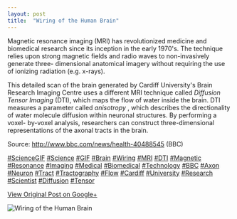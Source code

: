 ```yaml
---
layout: post
title:  "Wiring of the Human Brain"
---
```


Magnetic resonance imaging (MRI) has revolutionized medicine and biomedical
research since its inception in the early 1970's. The technique relies upon
strong magnetic fields and radio waves to non-invasively generate three-
dimensional anatomical imagery without requiring the use of ionizing radiation
(e.g. x-rays).  
  
This detailed scan of the brain generated by Cardiff University's Brain
Research Imaging Centre uses a different MRI technique called _Diffusion
Tensor Imaging_ (DTI), which maps the flow of water inside the brain. DTI
measures a parameter called _anisotropy_ , which describes the directionality
of water molecule diffusion within neuronal structures. By performing a voxel-
by-voxel analysis, researchers can construct three-dimensional representations
of the axonal tracts in the brain.  
  
Source: <http://www.bbc.com/news/health-40488545> (BBC)  
  
[#ScienceGIF](https://plus.google.com/s/%23ScienceGIF/posts)
[#Science](https://plus.google.com/s/%23Science/posts)
[#GIF](https://plus.google.com/s/%23GIF/posts)
[#Brain](https://plus.google.com/s/%23Brain/posts)
[#Wiring](https://plus.google.com/s/%23Wiring/posts)
[#MRI](https://plus.google.com/s/%23MRI/posts)
[#DTI](https://plus.google.com/s/%23DTI/posts)
[#Magnetic](https://plus.google.com/s/%23Magnetic/posts)
[#Resonance](https://plus.google.com/s/%23Resonance/posts)
[#Imaging](https://plus.google.com/s/%23Imaging/posts)
[#Medical](https://plus.google.com/s/%23Medical/posts)
[#Biomedical](https://plus.google.com/s/%23Biomedical/posts)
[#Technology](https://plus.google.com/s/%23Technology/posts)
[#BBC](https://plus.google.com/s/%23BBC/posts)
[#Axon](https://plus.google.com/s/%23Axon/posts)
[#Neuron](https://plus.google.com/s/%23Neuron/posts)
[#Tract](https://plus.google.com/s/%23Tract/posts)
[#Tractography](https://plus.google.com/s/%23Tractography/posts)
[#Flow](https://plus.google.com/s/%23Flow/posts)
[#Cardiff](https://plus.google.com/s/%23Cardiff/posts)
[#University](https://plus.google.com/s/%23University/posts)
[#Research](https://plus.google.com/s/%23Research/posts)
[#Scientist](https://plus.google.com/s/%23Scientist/posts)
[#Diffusion](https://plus.google.com/s/%23Diffusion/posts)
[#Tensor](https://plus.google.com/s/%23Tensor/posts)

[View Original Post on Google+](https://plus.google.com/+ColinSullender/posts/iQq1Ymp3JQN)

![Wiring of the Human Brain](/assets/img/2017-07-08-Wiring-of-the-Human-Brain.gif)
